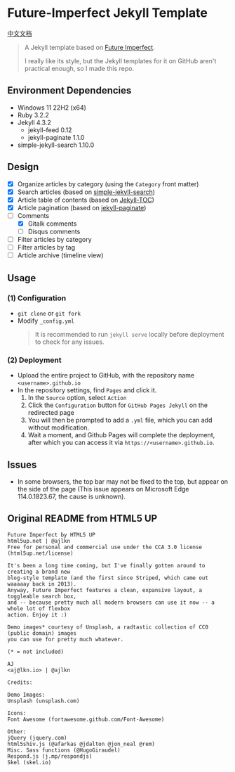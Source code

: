# Future-Imperfect Jekyll Template

[中文文档](./README_zh.md)
> A Jekyll template based on [Future Imperfect](https://html5up.net/future-imperfect).
>
> I really like its style, but the Jekyll templates for it on GitHub aren't practical enough, so I made this repo.

## Environment Dependencies

* Windows 11 22H2 (x64)
* Ruby 3.2.2
* Jekyll 4.3.2
  * jekyll-feed 0.12
  * jekyll-paginate 1.1.0
* simple-jekyll-search 1.10.0

## Design

* [x] Organize articles by category (using the `Category` front matter)
* [x] Search articles (based on [simple-jekyll-search](https://github.com/christian-fei/Simple-Jekyll-Search))
* [x] Article table of contents (based on [Jekyll-TOC](https://github.com/allejo/jekyll-toc))
* [x] Article pagination (based on [jekyll-paginate](https://rubygems.org/gems/jekyll-paginate/versions/1.1.0))
* [ ] Comments
  * [x] Gitalk comments
  * [ ] Disqus comments
* [ ] Filter articles by category
* [ ] Filter articles by tag
* [ ] Article archive (timeline view)

## Usage

### (1) Configuration

* `git clone` or `git fork`
* Modify `_config.yml`
  > It is recommended to run `jekyll serve` locally before deployment to check for any issues.

### (2) Deployment

* Upload the entire project to GitHub, with the repository name `<username>.github.io`
* In the repository settings, find `Pages` and click it.
  1. In the `Source` option, select `Action`
  2. Click the `Configuration` button for `GitHub Pages Jekyll` on the redirected page
  3. You will then be prompted to add a `.yml` file, which you can add without modification.
  4. Wait a moment, and Github Pages will complete the deployment, after which you can access it via `https://<username>.github.io`.

## Issues

* In some browsers, the top bar may not be fixed to the top, but appear on the side of the page (This issue appears on Microsoft Edge 114.0.1823.67, the cause is unknown).

## Original README from HTML5 UP

    Future Imperfect by HTML5 UP
    html5up.net | @ajlkn
    Free for personal and commercial use under the CCA 3.0 license (html5up.net/license)

    It's been a long time coming, but I've finally gotten around to creating a brand new
    blog-style template (and the first since Striped, which came out waaaaay back in 2013).
    Anyway, Future Imperfect features a clean, expansive layout, a toggleable search box,
    and -- because pretty much all modern browsers can use it now -- a whole lot of flexbox
    action. Enjoy it :)

    Demo images* courtesy of Unsplash, a radtastic collection of CC0 (public domain) images
    you can use for pretty much whatever.

    (* = not included)

    AJ
    <aj@lkn.io> | @ajlkn

    Credits:

    Demo Images:
    Unsplash (unsplash.com)

    Icons:
    Font Awesome (fortawesome.github.com/Font-Awesome)

    Other:
    jQuery (jquery.com)
    html5shiv.js (@afarkas @jdalton @jon_neal @rem)
    Misc. Sass functions (@HugoGiraudel)
    Respond.js (j.mp/respondjs)
    Skel (skel.io)
